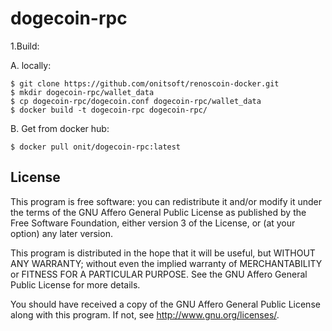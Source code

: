 # dogecoin-rpc
1.Build:

  A. locally:
  
    $ git clone https://github.com/onitsoft/renoscoin-docker.git
    $ mkdir dogecoin-rpc/wallet_data
    $ cp dogecoin-rpc/dogecoin.conf dogecoin-rpc/wallet_data
    $ docker build -t dogecoin-rpc dogecoin-rpc/
   
    
  B. Get from docker hub:
  
    $ docker pull onit/dogecoin-rpc:latest
    

## License

This program is free software: you can redistribute it and/or modify
it under the terms of the GNU Affero General Public License as published by
the Free Software Foundation, either version 3 of the License, or
(at your option) any later version.

This program is distributed in the hope that it will be useful,
but WITHOUT ANY WARRANTY; without even the implied warranty of
MERCHANTABILITY or FITNESS FOR A PARTICULAR PURPOSE.  See the
GNU Affero General Public License for more details.

You should have received a copy of the GNU Affero General Public License
along with this program.  If not, see <http://www.gnu.org/licenses/>.

